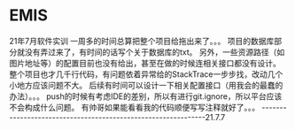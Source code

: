 # EMIS
21年7月软件实训 
一周多的时间总算把整个项目给拖出来了。。。
项目的数据库部分就没有弄过来了，有时间的话写个关于数据库的txt。
另外，一些资源路径（如图片地址等）的配置目前也没有给出，甚至在做的时候连相关接口都没有设计。
整个项目也才几千行代码，有问题依着异常给的StackTrace一步步找，改动几个小地方应该问题不大。
后续有时间可以设计一下相关配置接口（用我会的最蠢的办法）。。。
push的时候有考虑IDE的差别，所以有进行git.ignore，所以平台应该不会构成什么问题。
有帅哥如果能看看我的代码顺便写写注释就好了。。。
--------------------------------------------------------------21.7.7
